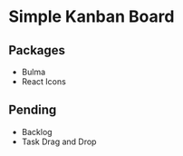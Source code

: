 # Simple Kanban Board

## Packages
- Bulma
- React Icons

## Pending
- Backlog
- Task Drag and Drop

